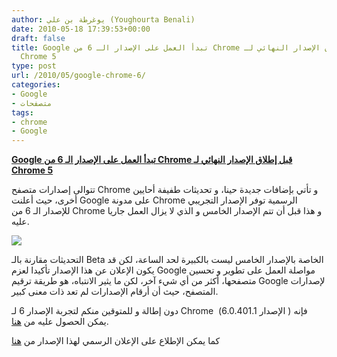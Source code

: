 ```yaml
---
author: يوغرطة بن علي (Youghourta Benali)
date: 2010-05-18 17:39:53+00:00
draft: false
title: Google تبدأ العمل على الإصدار الـ 6 من Chrome قبل إطلاق الإصدار النهائي لـ
  Chrome 5
type: post
url: /2010/05/google-chrome-6/
categories:
- Google
- متصفحات
tags:
- chrome
- Google
---
```


[**Google تبدأ العمل على الإصدار الـ 6 من Chrome قبل إطلاق الإصدار النهائي لـ Chrome 5**](https://www.it-scoop.com/2010/05/google-chrome-6/)


تتوالى إصدارات متصفح Chrome و تأتي بإضافات جديدة حينا، و تحديثات طفيفة أحايين أخرى، حيث أعلنت Google على مدونة Chrome الرسمية توفر الإصدار التجريبي للإصدار الـ 6 من Chrome و هذا قبل أن تتم الإصدار الخامس و الذي لا يزال العمل جاريا عليه.

[![](https://www.it-scoop.com/wp-content/uploads/2009/12/Chrome_logo.jpg)
](https://www.it-scoop.com/2010/05/google-chrome-6/)

التحديثات مقارنة بالـ Beta الخاصة بالإصدار الخامس ليست بالكبيرة لحد الساعة، لكن قد يكون الإعلان عن هذا الإصدار تأكيدا لعزم Google مواصلة العمل على تطوير و تحسين متصفحها، أكثر من أي شيء آخر، لكن ما يثير الانتباه، هو طريقة ترقيم Google لإصدارات المتصفح، حيث أن أرقام الإصدارات لم تعد ذات معنى كبير.

دون إطالة و للمتوقين منكم لتجربة الإصدار 6 لـ Chrome  (الإصدار 6.0.401.1 ) فإنه يمكن الحصول عليه من [هنا](http://dev.chromium.org/getting-involved/dev-channel).

كما يمكن الإطلاع على الإعلان الرسمي لهذا الإصدار من [هنا](http://googlechromereleases.blogspot.com/2010/05/dev-channel-update_14.html)
